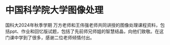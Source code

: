 # 中国科学院大学图像处理
国科大2024年秋季学期 万方老师和王伟强老师共同讲授的图像处理课程资料，包括ppt、作业和回忆版试题，包括了先前师兄师姐的智慧结晶，向他们致敬。在这门课中学到了很多，感谢二位老师倾情付出。
